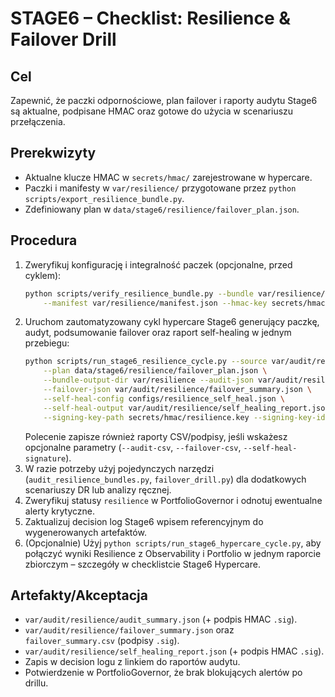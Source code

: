 # STAGE6 – Checklist: Resilience & Failover Drill

## Cel
Zapewnić, że paczki odpornościowe, plan failover i raporty audytu Stage6 są
aktualne, podpisane HMAC oraz gotowe do użycia w scenariuszu przełączenia.

## Prerekwizyty
- Aktualne klucze HMAC w `secrets/hmac/` zarejestrowane w hypercare.
- Paczki i manifesty w `var/resilience/` przygotowane przez
  `python scripts/export_resilience_bundle.py`.
- Zdefiniowany plan w `data/stage6/resilience/failover_plan.json`.

## Procedura
1. Zweryfikuj konfigurację i integralność paczek (opcjonalne, przed cyklem):
   ```bash
   python scripts/verify_resilience_bundle.py --bundle var/resilience/bundle.zip \
       --manifest var/resilience/manifest.json --hmac-key secrets/hmac/resilience.key
   ```
2. Uruchom zautomatyzowany cykl hypercare Stage6 generujący paczkę, audyt,
   podsumowanie failover oraz raport self-healing w jednym przebiegu:
   ```bash
   python scripts/run_stage6_resilience_cycle.py --source var/audit/resilience \
       --plan data/stage6/resilience/failover_plan.json \
       --bundle-output-dir var/resilience --audit-json var/audit/resilience/audit_summary.json \
       --failover-json var/audit/resilience/failover_summary.json \
       --self-heal-config configs/resilience_self_heal.json \
       --self-heal-output var/audit/resilience/self_healing_report.json \
       --signing-key-path secrets/hmac/resilience.key --signing-key-id stage6
   ```
   Polecenie zapisze również raporty CSV/podpisy, jeśli wskażesz opcjonalne
   parametry (`--audit-csv`, `--failover-csv`, `--self-heal-signature`).
3. W razie potrzeby użyj pojedynczych narzędzi (`audit_resilience_bundles.py`,
   `failover_drill.py`) dla dodatkowych scenariuszy DR lub analizy ręcznej.
4. Zweryfikuj statusy `resilience` w PortfolioGovernor i odnotuj ewentualne
   alerty krytyczne.
5. Zaktualizuj decision log Stage6 wpisem referencyjnym do wygenerowanych
   artefaktów.
6. (Opcjonalnie) Użyj `python scripts/run_stage6_hypercare_cycle.py`, aby połączyć
   wyniki Resilience z Observability i Portfolio w jednym raporcie zbiorczym –
   szczegóły w checklistcie Stage6 Hypercare.

## Artefakty/Akceptacja
- `var/audit/resilience/audit_summary.json` (+ podpis HMAC `.sig`).
- `var/audit/resilience/failover_summary.json` oraz `failover_summary.csv`
  (podpisy `.sig`).
- `var/audit/resilience/self_healing_report.json` (+ podpis HMAC `.sig`).
- Zapis w decision logu z linkiem do raportów audytu.
- Potwierdzenie w PortfolioGovernor, że brak blokujących alertów po drillu.

